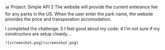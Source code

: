  📊 Project: Simple API 2
The website will provide the current enterance fee for any parks in the US. When the user enter the park name, the website provides the price and transporation accomodation.

I completed the challenge: 5
I feel good about my code: 4
I'm not sure if my constructors are setup cleanly...
```
![screenshot.png](screenshot.png)

